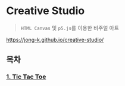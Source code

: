 # Creative Studio
> `HTML Canvas` 및 `p5.js`를 이용한 비주얼 아트

https://jong-k.github.io/creative-studio/

## 목차
### [1. Tic Tac Toe](https://jong-k.github.io/creative-studio/tictactoe.html)
